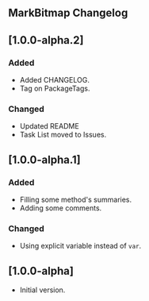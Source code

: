 ## MarkBitmap Changelog

<!--
## [Unreleased]

### Added

### Changed

### Removed
-->

## [1.0.0-alpha.2]

### Added
* Added CHANGELOG.
* Tag on PackageTags.

### Changed
* Updated README
* Task List moved to Issues.

## [1.0.0-alpha.1]

### Added
* Filling some method's summaries.
* Adding some comments.

### Changed
* Using explicit variable instead of `var`.

## [1.0.0-alpha]
* Initial version.